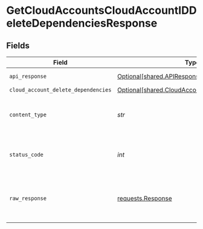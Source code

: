 # GetCloudAccountsCloudAccountIDDeleteDependenciesResponse


## Fields

| Field                                                                                                    | Type                                                                                                     | Required                                                                                                 | Description                                                                                              |
| -------------------------------------------------------------------------------------------------------- | -------------------------------------------------------------------------------------------------------- | -------------------------------------------------------------------------------------------------------- | -------------------------------------------------------------------------------------------------------- |
| `api_response`                                                                                           | [Optional[shared.APIResponse]](../../models/shared/apiresponse.md)                                       | :heavy_minus_sign:                                                                                       | unknown error                                                                                            |
| `cloud_account_delete_dependencies`                                                                      | [Optional[shared.CloudAccountDeleteDependencies]](../../models/shared/cloudaccountdeletedependencies.md) | :heavy_minus_sign:                                                                                       | Success                                                                                                  |
| `content_type`                                                                                           | *str*                                                                                                    | :heavy_check_mark:                                                                                       | HTTP response content type for this operation                                                            |
| `status_code`                                                                                            | *int*                                                                                                    | :heavy_check_mark:                                                                                       | HTTP response status code for this operation                                                             |
| `raw_response`                                                                                           | [requests.Response](https://requests.readthedocs.io/en/latest/api/#requests.Response)                    | :heavy_check_mark:                                                                                       | Raw HTTP response; suitable for custom response parsing                                                  |